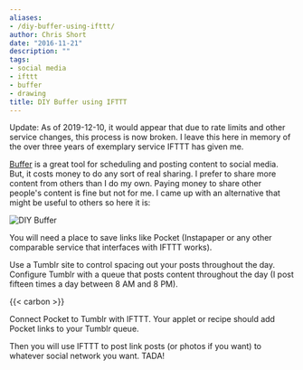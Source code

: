 ```yaml
---
aliases:
- /diy-buffer-using-ifttt/
author: Chris Short
date: "2016-11-21"
description: ""
tags:
- social media
- ifttt
- buffer
- drawing
title: DIY Buffer using IFTTT
---
```


Update: As of 2019-12-10, it would appear that due to rate limits and other service changes, this process is now broken. I leave this here in memory of the over three years of exemplary service IFTTT has given me.

[Buffer](https://buffer.com/) is a great tool for scheduling and posting content to social media. But, it costs money to do any sort of real sharing. I prefer to share more content from others than I do my own. Paying money to share other people's content is fine but not for me. I came up with an alternative that might be useful to others so here it is:

![DIY Buffer](https://shortcdn.com/chrisshort/drawings/DIY-Buffer.png)

You will need a place to save links like Pocket (Instapaper or any other comparable service that interfaces with IFTTT works).

Use a Tumblr site to control spacing out your posts throughout the day. Configure Tumblr with a queue that posts content throughout the day (I post fifteen times a day between 8 AM and 8 PM).

{{< carbon >}}

Connect Pocket to Tumblr with IFTTT. Your applet or recipe should add Pocket links to your Tumblr queue.

Then you will use IFTTT to post link posts (or photos if you want) to whatever social network you want. TADA!
